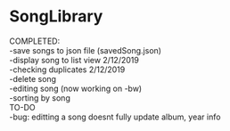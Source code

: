 # SongLibrary

COMPLETED:<br />
  -save songs to json file (savedSong.json)<br />
  -display song to list view 2/12/2019 <br />
  -checking duplicates 2/12/2019 <br />
  -delete song <br />
  -editing song (now working on -bw)<br />
  -sorting by song <br />
 TO-DO<br />
    -bug: editting a song doesnt fully update album, year info
